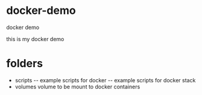# docker-demo
docker demo

this is my docker demo

# folders
- scripts
  -- example scripts for docker
  -- example scripts for docker stack
- volumes
  volume to be mount to docker containers
